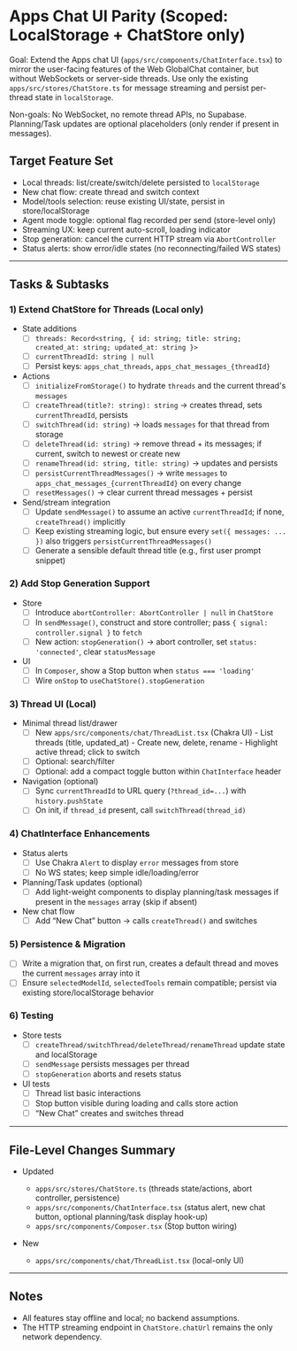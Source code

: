 # Apps Chat UI Parity (Scoped: LocalStorage + ChatStore only)

Goal: Extend the Apps chat UI (`apps/src/components/ChatInterface.tsx`) to mirror the user-facing features of the Web GlobalChat container, but without WebSockets or server-side threads. Use only the existing `apps/src/stores/ChatStore.ts` for message streaming and persist per-thread state in `localStorage`.

Non-goals: No WebSocket, no remote thread APIs, no Supabase. Planning/Task updates are optional placeholders (only render if present in messages).

## Target Feature Set

- Local threads: list/create/switch/delete persisted to `localStorage`
- New chat flow: create thread and switch context
- Model/tools selection: reuse existing UI/state, persist in store/localStorage
- Agent mode toggle: optional flag recorded per send (store-level only)
- Streaming UX: keep current auto-scroll, loading indicator
- Stop generation: cancel the current HTTP stream via `AbortController`
- Status alerts: show error/idle states (no reconnecting/failed WS states)

---

## Tasks & Subtasks

### 1) Extend ChatStore for Threads (Local only)

- State additions
  - [ ] `threads: Record<string, { id: string; title: string; created_at: string; updated_at: string }>`
  - [ ] `currentThreadId: string | null`
  - [ ] Persist keys: `apps_chat_threads`, `apps_chat_messages_{threadId}`

- Actions
  - [ ] `initializeFromStorage()` to hydrate `threads` and the current thread's `messages`
  - [ ] `createThread(title?: string): string` → creates thread, sets `currentThreadId`, persists
  - [ ] `switchThread(id: string)` → loads `messages` for that thread from storage
  - [ ] `deleteThread(id: string)` → remove thread + its messages; if current, switch to newest or create new
  - [ ] `renameThread(id: string, title: string)` → updates and persists
  - [ ] `persistCurrentThreadMessages()` → write `messages` to `apps_chat_messages_{currentThreadId}` on every change
  - [ ] `resetMessages()` → clear current thread messages + persist

- Send/stream integration
  - [ ] Update `sendMessage()` to assume an active `currentThreadId`; if none, `createThread()` implicitly
  - [ ] Keep existing streaming logic, but ensure every `set({ messages: ... })` also triggers `persistCurrentThreadMessages()`
  - [ ] Generate a sensible default thread title (e.g., first user prompt snippet)

### 2) Add Stop Generation Support

- Store
  - [ ] Introduce `abortController: AbortController | null` in `ChatStore`
  - [ ] In `sendMessage()`, construct and store controller; pass `{ signal: controller.signal }` to `fetch`
  - [ ] New action: `stopGeneration()` → abort controller, set `status: 'connected'`, clear `statusMessage`

- UI
  - [ ] In `Composer`, show a Stop button when `status === 'loading'`
  - [ ] Wire `onStop` to `useChatStore().stopGeneration`

### 3) Thread UI (Local)

- Minimal thread list/drawer
  - [ ] New `apps/src/components/chat/ThreadList.tsx` (Chakra UI)
        - List threads (title, updated_at)
        - Create new, delete, rename
        - Highlight active thread; click to switch
  - [ ] Optional: search/filter
  - [ ] Optional: add a compact toggle button within `ChatInterface` header

- Navigation (optional)
  - [ ] Sync `currentThreadId` to URL query (`?thread_id=...`) with `history.pushState`
  - [ ] On init, if `thread_id` present, call `switchThread(thread_id)`

### 4) ChatInterface Enhancements

- Status alerts
  - [ ] Use Chakra `Alert` to display `error` messages from store
  - [ ] No WS states; keep simple idle/loading/error

- Planning/Task updates (optional)
  - [ ] Add light-weight components to display planning/task messages if present in the `messages` array (skip if absent)

- New chat flow
  - [ ] Add “New Chat” button → calls `createThread()` and switches

### 5) Persistence & Migration

- [ ] Write a migration that, on first run, creates a default thread and moves the current `messages` array into it
- [ ] Ensure `selectedModelId`, `selectedTools` remain compatible; persist via existing store/localStorage behavior

### 6) Testing

- Store tests
  - [ ] `createThread/switchThread/deleteThread/renameThread` update state and localStorage
  - [ ] `sendMessage` persists messages per thread
  - [ ] `stopGeneration` aborts and resets status

- UI tests
  - [ ] Thread list basic interactions
  - [ ] Stop button visible during loading and calls store action
  - [ ] “New Chat” creates and switches thread

---

## File-Level Changes Summary

- Updated
  - `apps/src/stores/ChatStore.ts` (threads state/actions, abort controller, persistence)
  - `apps/src/components/ChatInterface.tsx` (status alert, new chat button, optional planning/task display hook-up)
  - `apps/src/components/Composer.tsx` (Stop button wiring)

- New
  - `apps/src/components/chat/ThreadList.tsx` (local-only UI)

---

## Notes

- All features stay offline and local; no backend assumptions.
- The HTTP streaming endpoint in `ChatStore.chatUrl` remains the only network dependency.
